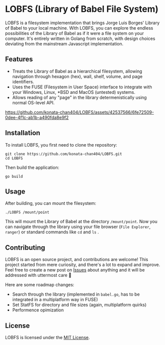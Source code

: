# LOBFS (Library of Babel File System)

LOBFS is a filesystem implementation that brings Jorge Luis Borges' Library of Babel to your local machine. With LOBFS, you can explore the endless possibilities of the Library of Babel as if it were a file system on your computer. It's entirely written in Golang from scratch, with design choices deviating from the mainstream Javascript implementation.

## Features
- Treats the Library of Babel as a hierarchical filesystem, allowing navigation through hexagon (hex), wall, shelf, volume, and page identifiers.
- Uses the FUSE (Filesystem in User Space) interface to integrate with your Windows, Linux, \*BSD and MacOS (untested) systems.
- Allows reading of any "page" in the library determenistically using normal OS-level API.

https://github.com/konata-chan404/LOBFS/assets/42537566/6fe72509-0dee-4f1c-ab1b-a490fda8e9f2

## Installation

To install LOBFS, you first need to clone the repository:

```
git clone https://github.com/konata-chan404/LOBFS.git
cd LOBFS
```

Then build the application:

```
go build
```

## Usage

After building, you can mount the filesystem:

```
./LOBFS /mount/point
```

This will mount the Library of Babel at the directory `/mount/point`. Now you can navigate through the library using your file browser (`File Explorer`, `ranger`) or standard commands like `cd` and `ls` .

## Contributing

LOBFS is an open source project, and contributions are welcome! This project started from mere curiosity, and there's a lot to expand and improve. Feel free to create a new post on [Issues](https://github.com/konata-chan404/LOBFS/issues) about anything and it will be addressed with uttermost care 💜

Here are some roadmap changes:
- Search through the library (implemented in `babel.go`, has to be integrated in a multiplatform way in FUSE)
- Set StatFS for directory and file sizes (again, multiplatform quirks)
- Performence opimization 

## License

LOBFS is licensed under the [MIT License](LICENSE).
